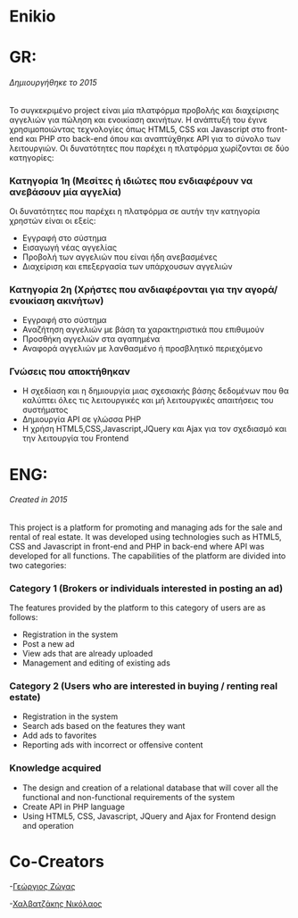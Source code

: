 # Enikio
# GR:
###### Δημιουργήθηκε το 2015 
Το συγκεκριμένο project είναι μία πλατφόρμα προβολής και διαχείρισης αγγελιών για πώληση και ενοικίαση ακινήτων. Η ανάπτυξή του έγινε χρησιμοποιώντας τεχνολογίες όπως HTML5, CSS και Javascript στο front-end και PHP στο back-end όπου και αναπτύχθηκε API για το σύνολο των λειτουργιών. Οι δυνατότητες που παρέχει η πλατφόρμα χωρίζονται σε δύο κατηγορίες:

### Κατηγορία 1η (Μεσίτες ή ιδιώτες που ενδιαφέρουν να ανεβάσουν μία αγγελία)
Οι δυνατότητες που παρέχει η πλατφόρμα σε αυτήν την κατηγορία χρηστών είναι οι εξείς:

  - Εγγραφή στο σύστημα
  - Εισαγωγή νέας αγγελίας 
  - Προβολή των αγγελιών που είναι ήδη ανεβασμένες
  - Διαχείριση και επεξεργασία των υπάρχουσων αγγελιών
 
### Κατηγορία 2η (Χρήστες που ανδιαφέρονται για την αγορά/ενοικίαση ακινήτων)
  - Εγγραφή στο σύστημα
  - Αναζήτηση αγγελιών με βάση τα χαρακτηριστικά που επιθυμούν 
  - Προσθήκη αγγελιών στα αγαπημένα
  - Αναφορά αγγελιών με λανθασμένο ή προσβλητικό περιεχόμενο

### Γνώσεις που αποκτήθηκαν

  - Η σχεδίαση και η δημιουργία μιας σχεσιακής βάσης δεδομένων που θα καλύπτει όλες τις λειτουργικές και μή λειτουργικές απαιτήσεις του συστήματος
  - Δημιουργία API σε γλώσσα PHP
  - Η χρήση HTML5,CSS,Javascript,JQuery και Ajax για τον σχεδιασμό και την λειτουργία του Frontend
  
 # ENG:
  
###### Created in 2015
This project is a platform for promoting and managing ads for the sale and rental of real estate. It was developed using technologies such as HTML5, CSS and Javascript in front-end and PHP in back-end where API was developed for all functions. The capabilities of the platform are divided into two categories:

### Category 1 (Brokers or individuals interested in posting an ad)
The features provided by the platform to this category of users are as follows:

  - Registration in the system
  - Post a new ad
  - View ads that are already uploaded
  - Management and editing of existing ads
  
### Category 2 (Users who are interested in buying / renting real estate)
  - Registration in the system
  - Search ads based on the features they want
  - Add ads to favorites
  - Reporting ads with incorrect or offensive content

### Knowledge acquired

  - The design and creation of a relational database that will cover all the functional and non-functional requirements of the system
  - Create API in PHP language
  - Using HTML5, CSS, Javascript, JQuery and Ajax for Frontend design and operation  
  
# Co-Creators

  -[Γεώργιος Ζώγας](https://github.com/gzogas)
  
  -[Χαλβατζάκης Νικόλαος](https://github.com/NickCh1996)
